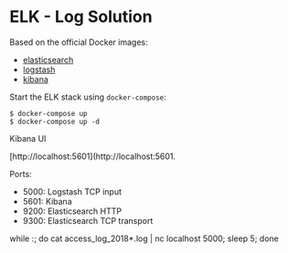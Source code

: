# ELK - Log Solution


Based on the official Docker images:

* [elasticsearch](https://github.com/elastic/elasticsearch-docker)
* [logstash](https://github.com/elastic/logstash-docker)
* [kibana](https://github.com/elastic/kibana-docker)


Start the ELK stack using `docker-compose`:

```console
$ docker-compose up
$ docker-compose up -d
```


Kibana UI

[http://localhost:5601](http://localhost:5601.

Ports:

* 5000: Logstash TCP input
* 5601: Kibana
* 9200: Elasticsearch HTTP
* 9300: Elasticsearch TCP transport

while :; do cat access_log_2018*.log | nc localhost 5000; sleep 5; done

